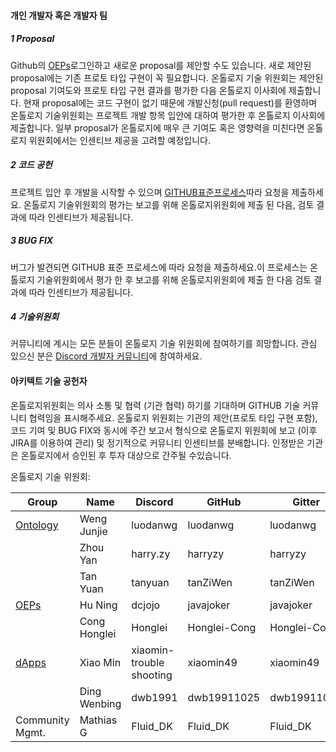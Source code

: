 


#### 개인 개발자 혹은 개발자 팀

##### 1 Proposal

Github의 [OEPs](https://github.com/ontio/OEPs)로그인하고 새로운 proposal를 제안할 수도 있습니다. 새로 제안된 proposal에는 기존 프로토 타입 구현이 꼭 필요합니다. 온톨로지 기술 위원회는 제안된 proposal 기여도와 프로토 타입 구현 결과를 평가한 다음 온톨로지 이사회에 제출합니다.
현재 proposal에는 코드 구현이 없기 때문에 개발신청(pull request)를 환영하며 온톨로지 기술위원회는 프로젝트 개발 항목 입안에 대하여 평가한 후 온톨로지 이사회에 제출합니다.
일부 proposal가 온톨로지에 매우 큰 기여도 혹은 영향력을 미친다면 온톨로지 위원회에서는 인센티브 제공을 고려할 예정입니다.

##### 2 코드 공헌

프로젝트 입안 후 개발을 시작할 수 있으며 [GITHUB표준프로세스](https://help.github.com/)따라 요청을 제출하세요. 온톨로지 기술위원회의 평가는 보고를 위해 온톨로지위원회에 제출 된 다음, 검토 결과에 따라 인센티브가 제공됩니다.

##### 3 BUG FIX

버그가 발견되면 GITHUB 표준 프로세스에 따라 요청을 제출하세요.이 프로세스는 온톨로지 기술위원회에서 평가 한 후 보고를 위해 온톨로지위원회에 제출 한 다음 검토 결과에 따라 인센티브가 제공됩니다.

##### 4 기술위원회

커뮤니티에 계시는 모든 분들이 온톨로지 기술 위원회에 참여하기를 희망합니다. 관심 있으신 분은 [Discord 개발자 커뮤니티](https://discord.gg/4TQujHj)에 참여하세요.

#### 아키텍트 기술 공헌자

온톨로지위원회는 의사 소통 및 협력 (기관 협력) 하기를 기대하며 GITHUB 기술 커뮤니티 협력임을 표시해주세요. 온톨로지 위원회는 기관의 제안(프로토 타입 구현 포함), 코드 기여 및 BUG FIX와 동시에 주간 보고서 형식으로 온톨로지 위원회에 보고 (이후  JIRA를 이용하여 관리) 및 정기적으로 커뮤니티 인센티브를 분배합니다. 인정받은 기관은 온톨로지에서 승인된 후 투자 대상으로 간주될 수있습니다.


온톨로지 기술 위원회:

| **Group**                                     | **Name**     | **Discord**              | **GitHub**   | **Gitter**   |
| --------------------------------------------- | ------------ | ------------------------ | ------------ | ------------ |
| [Ontology](https://github.com/ontio/ontology) | Weng Junjie  | luodanwg                 | luodanwg     | luodanwg     |
|                                               | Zhou Yan     | harry.zy                 | harryzy      | harryzy      |
|                                               | Tan Yuan     | tanyuan                  | tanZiWen     | tanZiWen     |
| [OEPs](https://github.com/ontio/OEPs)         | Hu Ning      | dcjojo                   | javajoker    | javajoker    |
|                                               | Cong Honglei | Honglei                  | Honglei-Cong | Honglei-Cong |
| [dApps](https://github.com/ontio/ONTO)        | Xiao Min     | xiaomin-trouble shooting | xiaomin49    | xiaomin49    |
|                                               | Ding Wenbing | dwb1991                  | dwb19911025  | dwb19911025  |
|  Community Mgmt.                              | Mathias G    | Fluid_DK                 | Fluid_DK     | Fluid_DK     |
